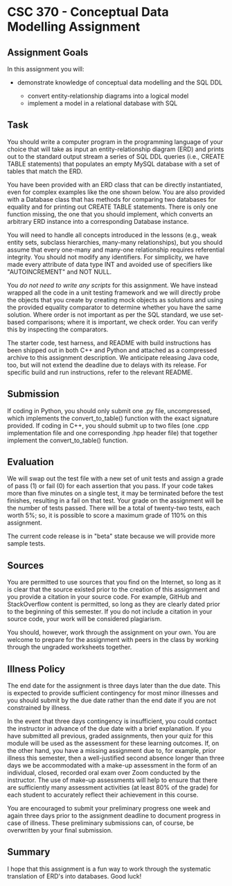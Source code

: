# CSC 370 - Conceptual Data Modelling Assignment

## Assignment Goals

In this assignment you will:

  * demonstrate knowledge of conceptual data modelling and the SQL DDL

    + convert entity-relationship diagrams into a logical model
    + implement a model in a relational database with SQL

## Task

You should write a computer program in the programming language of your choice that will take as input an entity-relationship diagram (ERD) and prints out to the standard output stream a series of SQL DDL queries (i.e., CREATE TABLE statements) that populates an empty MySQL database with a set of tables that match the ERD.

You have been provided with an ERD class that can be directly instantiated, even for complex examples like the one shown below. You are also provided with a Database class that has methods for comparing two databases for equality and for printing out CREATE TABLE statements. There is only one function missing, the one that you should implement, which converts an arbitrary ERD instance into a corresponding Database instance.

You will need to handle all concepts introduced in the lessons (e.g., weak entity sets, subclass hierarchies, many-many relationships), but you should assume that every one-many and many-one relationship requires referential integrity. You should not modify any identifiers. For simplicity, we have made every attribute of data type INT and avoided use of specifiers like "AUTOINCREMENT" and NOT NULL.

You _do not need to write any scripts_ for this assignment. We have instead wrapped all the code in a unit testing framework and we will directly probe the objects that you create by creating mock objects as solutions and using the provided equality comparator to determine whether you have the same solution. Where order is not important as per the SQL standard, we use set-based comparisons; where it is important, we check order. You can verify this by inspecting the comparators.

The starter code, test harness, and README with build instructions has been shipped out in both C++ and Python and attached as a compressed archive to this assignment description. We anticipate releasing Java code, too, but will not extend the deadline due to delays with its release. For specific build and run instructions, refer to the relevant README.

## Submission

If coding in Python, you should only submit one .py file, uncompressed, which implements the convert_to_table() function with the exact signature provided. If coding in C++, you should submit up to two files (one .cpp implementation file and one corresponding .hpp header file) that together implement the convert_to_table() function.

## Evaluation

We will swap out the test file with a new set of unit tests and assign a grade of pass (1) or fail (0) for each assertion that you pass. If your code takes more than five minutes on a single test, it may be terminated before the test finishes, resulting in a fail on that test. Your grade on the assignment will be the number of tests passed. There will be a total of twenty-two tests, each worth 5%; so, it is possible to score a maximum grade of 110% on this assignment.

The current code release is in "beta" state because we will provide more sample tests.

## Sources

You are permitted to use sources that you find on the Internet, so long as it is clear that the source existed prior to the creation of this assignment and you provide a citation in your source code. For example, GitHub and StackOverflow content is permitted, so long as they are clearly dated prior to the beginning of this semester. If you do not include a citation in your source code, your work will be considered plagiarism.

You should, however, work through the assignment on your own. You are welcome to prepare for the assignment with peers in the class by working through the ungraded worksheets together.

## Illness Policy

The end date for the assignment is three days later than the due date. This is expected to provide sufficient contingency for most minor illnesses and you should submit by the due date rather than the end date if you are not constrained by illness.

In the event that three days contingency is insufficient, you could contact the instructor in advance of the due date with a brief explanation. If you have submitted all previous, graded assignments, then your quiz for this module will be used as the assessment for these learning outcomes. If, on the other hand, you have a missing assignment due to, for example, prior illness this semester, then a well-justified second absence longer than three days we be accommodated with a make-up assessment in the form of an individual, closed, recorded oral exam over Zoom conducted by the instructor. The use of make-up assessments will help to ensure that there are sufficiently many assessment activities (at least 80% of the grade) for each student to accurately reflect their achievement in this course.

You are encouraged to submit your preliminary progress one week and again three days prior to the assignment deadline to document progress in case of illness. These preliminary submissions can, of course, be overwritten by your final submission.

## Summary

I hope that this assignment is a fun way to work through the systematic translation of ERD's into databases. Good luck!

